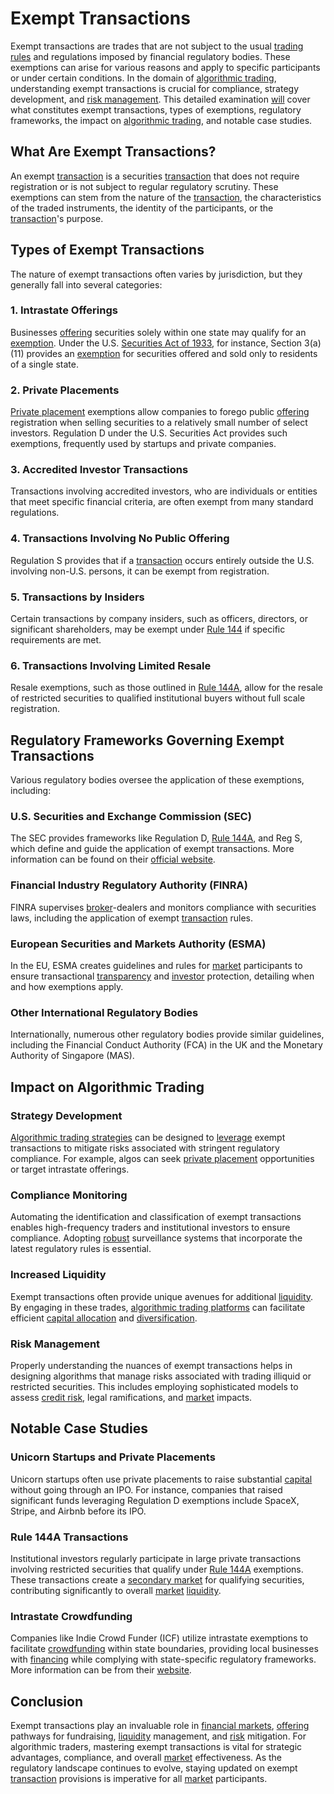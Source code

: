 # Exempt Transactions

Exempt transactions are trades that are not subject to the usual [trading rules](../t/trading_rules.md) and regulations imposed by financial regulatory bodies. These exemptions can arise for various reasons and apply to specific participants or under certain conditions. In the domain of [algorithmic trading](../a/accountability.md), understanding exempt transactions is crucial for compliance, strategy development, and [risk management](../r/risk_management.md). This detailed examination [will](../w/will.md) cover what constitutes exempt transactions, types of exemptions, regulatory frameworks, the impact on [algorithmic trading](../a/accountability.md), and notable case studies.

## What Are Exempt Transactions?

An exempt [transaction](../t/transaction.md) is a securities [transaction](../t/transaction.md) that does not require registration or is not subject to regular regulatory scrutiny. These exemptions can stem from the nature of the [transaction](../t/transaction.md), the characteristics of the traded instruments, the identity of the participants, or the [transaction](../t/transaction.md)'s purpose.

## Types of Exempt Transactions

The nature of exempt transactions often varies by jurisdiction, but they generally fall into several categories:

### 1. Intrastate Offerings
Businesses [offering](../o/offering.md) securities solely within one state may qualify for an [exemption](../e/exemption.md). Under the U.S. [Securities Act of 1933](../s/securities_act_of_1933.md), for instance, Section 3(a)(11) provides an [exemption](../e/exemption.md) for securities offered and sold only to residents of a single state.

### 2. Private Placements
[Private placement](../p/private_placement.md) exemptions allow companies to forego public [offering](../o/offering.md) registration when selling securities to a relatively small number of select investors. Regulation D under the U.S. Securities Act provides such exemptions, frequently used by startups and private companies.

### 3. Accredited Investor Transactions
Transactions involving accredited investors, who are individuals or entities that meet specific financial criteria, are often exempt from many standard regulations.

### 4. Transactions Involving No Public Offering
Regulation S provides that if a [transaction](../t/transaction.md) occurs entirely outside the U.S. involving non-U.S. persons, it can be exempt from registration.

### 5. Transactions by Insiders
Certain transactions by company insiders, such as officers, directors, or significant shareholders, may be exempt under [Rule 144](../r/rule_144.md) if specific requirements are met.

### 6. Transactions Involving Limited Resale
Resale exemptions, such as those outlined in [Rule 144A](../r/rule_144a.md), allow for the resale of restricted securities to qualified institutional buyers without full scale registration.

## Regulatory Frameworks Governing Exempt Transactions

Various regulatory bodies oversee the application of these exemptions, including:

### U.S. Securities and Exchange Commission (SEC)
The SEC provides frameworks like Regulation D, [Rule 144A](../r/rule_144a.md), and Reg S, which define and guide the application of exempt transactions. More information can be found on their [official website](https://www.sec.gov).

### Financial Industry Regulatory Authority (FINRA)
FINRA supervises [broker](../b/broker.md)-dealers and monitors compliance with securities laws, including the application of exempt [transaction](../t/transaction.md) rules.

### European Securities and Markets Authority (ESMA)
In the EU, ESMA creates guidelines and rules for [market](../m/market.md) participants to ensure transactional [transparency](../t/transparency.md) and [investor](../i/investor.md) protection, detailing when and how exemptions apply.

### Other International Regulatory Bodies
Internationally, numerous other regulatory bodies provide similar guidelines, including the Financial Conduct Authority (FCA) in the UK and the Monetary Authority of Singapore (MAS).

## Impact on Algorithmic Trading

### Strategy Development

[Algorithmic trading strategies](../a/algorithmic_trading_strategies.md) can be designed to [leverage](../l/leverage.md) exempt transactions to mitigate risks associated with stringent regulatory compliance. For example, algos can seek [private placement](../p/private_placement.md) opportunities or target intrastate offerings.

### Compliance Monitoring

Automating the identification and classification of exempt transactions enables high-frequency traders and institutional investors to ensure compliance. Adopting [robust](../r/robust.md) surveillance systems that incorporate the latest regulatory rules is essential.

### Increased Liquidity

Exempt transactions often provide unique avenues for additional [liquidity](../l/liquidity.md). By engaging in these trades, [algorithmic trading platforms](../a/algorithmic_trading_platforms.md) can facilitate efficient [capital allocation](../c/capital_allocation.md) and [diversification](../d/diversification.md).

### Risk Management

Properly understanding the nuances of exempt transactions helps in designing algorithms that manage risks associated with trading illiquid or restricted securities. This includes employing sophisticated models to assess [credit risk](../c/credit_risk.md), legal ramifications, and [market](../m/market.md) impacts.

## Notable Case Studies

### Unicorn Startups and Private Placements
Unicorn startups often use private placements to raise substantial [capital](../c/capital.md) without going through an IPO. For instance, companies that raised significant funds leveraging Regulation D exemptions include SpaceX, Stripe, and Airbnb before its IPO.

### Rule 144A Transactions
Institutional investors regularly participate in large private transactions involving restricted securities that qualify under [Rule 144A](../r/rule_144a.md) exemptions. These transactions create a [secondary market](../s/secondary_market.md) for qualifying securities, contributing significantly to overall [market](../m/market.md) [liquidity](../l/liquidity.md).

### Intrastate Crowdfunding
Companies like Indie Crowd Funder (ICF) utilize intrastate exemptions to facilitate [crowdfunding](../c/crowdfunding.md) within state boundaries, providing local businesses with [financing](../f/financing.md) while complying with state-specific regulatory frameworks. More information can be from their [website](https://indiecrowdfunder.com).

## Conclusion

Exempt transactions play an invaluable role in [financial markets](../f/financial_market.md), [offering](../o/offering.md) pathways for fundraising, [liquidity](../l/liquidity.md) management, and [risk](../r/risk.md) mitigation. For algorithmic traders, mastering exempt transactions is vital for strategic advantages, compliance, and overall [market](../m/market.md) effectiveness. As the regulatory landscape continues to evolve, staying updated on exempt [transaction](../t/transaction.md) provisions is imperative for all [market](../m/market.md) participants.